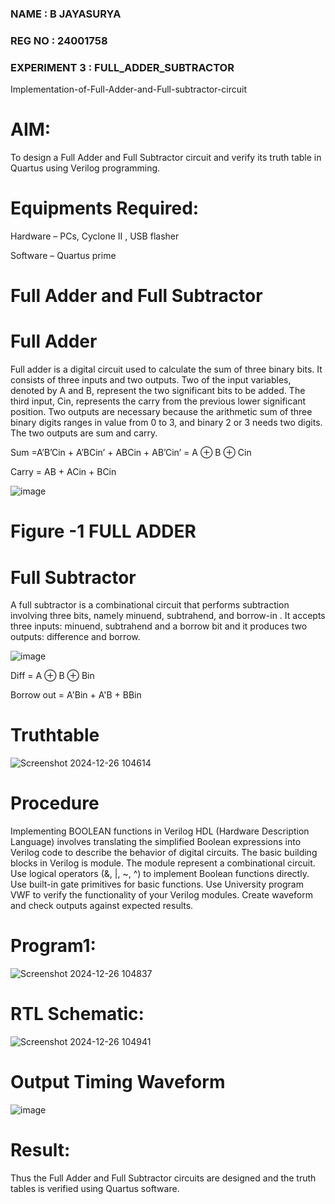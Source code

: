 ### NAME : B JAYASURYA
### REG NO : 24001758
### EXPERIMENT 3 : FULL_ADDER_SUBTRACTOR

Implementation-of-Full-Adder-and-Full-subtractor-circuit

# AIM:

To design a Full Adder and Full Subtractor circuit and verify its truth table in Quartus using Verilog programming.

# Equipments Required:

Hardware – PCs, Cyclone II , USB flasher

Software – Quartus prime

# Full Adder and Full Subtractor

# Full Adder

Full adder is a digital circuit used to calculate the sum of three binary bits. It consists of three inputs and two outputs. Two of the input variables, denoted by A and B, represent the two significant bits to be added. The third input, Cin, represents the carry from the previous lower significant position. Two outputs are necessary because the arithmetic sum of three binary digits ranges in value from 0 to 3, and binary 2 or 3 needs two digits. The two outputs are sum and carry.

Sum =A’B’Cin + A’BCin’ + ABCin + AB’Cin’ = A ⊕ B ⊕ Cin 

Carry = AB + ACin + BCin

![image](https://github.com/naavaneetha/FULL_ADDER_SUBTRACTOR/assets/154305477/0f30ba51-5ffb-4198-845f-18e054f675e7)

# Figure -1 FULL ADDER

# Full Subtractor

A full subtractor is a combinational circuit that performs subtraction involving three bits, namely minuend, subtrahend, and borrow-in . It accepts three inputs: minuend, subtrahend and a borrow bit and it produces two outputs: difference and borrow.

![image](https://github.com/naavaneetha/FULL_ADDER_SUBTRACTOR/assets/154305477/02b24f51-ab51-4304-9ad6-7b81ffc1ead5)

Diff = A ⊕ B ⊕ Bin 

Borrow out = A'Bin + A'B + BBin

# Truthtable

![Screenshot 2024-12-26 104614](https://github.com/user-attachments/assets/2ad79e13-d402-4b4e-b242-76e44db39931)


# Procedure

 Implementing BOOLEAN functions in Verilog HDL (Hardware Description Language) involves
 translating the simplified Boolean expressions into Verilog code to describe the behavior of digital
 circuits. The basic building blocks in Verilog is module. The module represent a combinational
 circuit. Use logical operators (&, |, ~, ^) to implement Boolean functions directly. Use built-in gate
 primitives for basic functions. Use University program VWF to verify the functionality of your Verilog
 modules. Create waveform and check outputs against expected results.


# Program1:

![Screenshot 2024-12-26 104837](https://github.com/user-attachments/assets/06e0ece5-ab06-40c0-a983-9101228e2a80)


# RTL Schematic:

![Screenshot 2024-12-26 104941](https://github.com/user-attachments/assets/45f14009-453c-40b3-acce-4634b08c89f3)


# Output Timing Waveform

![image](https://github.com/user-attachments/assets/1f84cc24-90e0-43e7-8148-289a47ff251d)


# Result:

Thus the Full Adder and Full Subtractor circuits are designed and the truth tables is verified using Quartus software.



